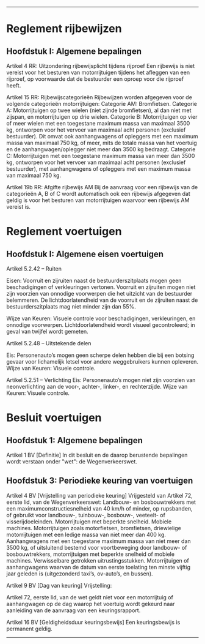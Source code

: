 - - - - - - - - - - - - - - - - - - - - - - - - - - - - - - - - - - - - - - - - - - - - - - - - - - - - - - - - - - - - - - - - - - - - - - - - - - - - - - - - - - - - - - - - - - - 


# **Reglement rijbewijzen**


## Hoofdstuk I: Algemene bepalingen


Artikel 4 RR: Uitzondering rijbewijsplicht tijdens rijproef
Een rijbewijs is niet vereist voor het besturen van motorrijtuigen tijdens het afleggen van een rijproef, op voorwaarde dat de bestuurder een oproep voor die rijproef heeft.

Artikel 15 RR: Rijbewijscategorieën
Rijbewijzen worden afgegeven voor de volgende categorieën motorrijtuigen:
Categorie AM: Bromfietsen.
Categorie A: Motorrijtuigen op twee wielen (niet zijnde bromfietsen), al dan niet met zijspan, en motorrijtuigen op drie wielen.
Categorie B: Motorrijtuigen op vier of meer wielen met een toegestane maximum massa van maximaal 3500 kg, ontworpen voor het vervoer van maximaal acht personen (exclusief bestuurder). Dit omvat ook aanhangwagens of opleggers met een maximum massa van maximaal 750 kg, of meer, mits de totale massa van het voertuig en de aanhangwagen/oplegger niet meer dan 3500 kg bedraagt.
Categorie C: Motorrijtuigen met een toegestane maximum massa van meer dan 3500 kg, ontworpen voor het vervoer van maximaal acht personen (exclusief bestuurder), met aanhangwagens of opleggers met een maximum massa van maximaal 750 kg.

Artikel 19b RR: Afgifte rijbewijs AM
Bij de aanvraag voor een rijbewijs van de categorieën A, B of C wordt automatisch ook een rijbewijs afgegeven dat geldig is voor het besturen van motorrijtuigen waarvoor een rijbewijs AM vereist is.


# **Reglement voertuigen**

## Hoofdstuk I: Algemene eisen voertuigen


Artikel 5.2.42 – Ruiten

Eisen:
Voorruit en zijruiten naast de bestuurderszitplaats mogen geen beschadigingen of verkleuringen vertonen.
Voorruit en zijruiten mogen niet zijn voorzien van onnodige voorwerpen die het uitzicht van de bestuurder belemmeren.
De lichtdoorlatendheid van de voorruit en de zijruiten naast de bestuurderszitplaats mag niet minder zijn dan 55%.

Wijze van Keuren:
Visuele controle voor beschadigingen, verkleuringen, en onnodige voorwerpen.
Lichtdoorlatendheid wordt visueel gecontroleerd; in geval van twijfel wordt gemeten.

Artikel 5.2.48 – Uitstekende delen

Eis:
Personenauto’s mogen geen scherpe delen hebben die bij een botsing gevaar voor lichamelijk letsel voor andere weggebruikers kunnen opleveren.
Wijze van Keuren:
Visuele controle.

Artikel 5.2.51 – Verlichting
Eis:
Personenauto’s mogen niet zijn voorzien van neonverlichting aan de voor-, achter-, linker-, en rechterzijde.
Wijze van Keuren:
Visuele controle.


# **Besluit voertuigen**

## Hoofdstuk 1: Algemene bepalingen


Artikel 1 BV [Definitie]
In dit besluit en de daarop berustende bepalingen wordt verstaan onder "wet": de Wegenverkeerswet.


## Hoofdstuk 3: Periodieke keuring van voertuigen


Artikel 4 BV [Vrijstelling van periodieke keuring]
Vrijgesteld van Artikel 72, eerste lid, van de Wegenverkeerswet:
Landbouw- en bosbouwtrekkers met een maximumconstructiesnelheid van 40 km/h of minder, op rupsbanden, of gebruikt voor landbouw-, tuinbouw-, bosbouw-, veeteelt- of visserijdoeleinden.
Motorrijtuigen met beperkte snelheid.
Mobiele machines.
Motorrijtuigen zoals motorfietsen, bromfietsen, driewielige motorrijtuigen met een ledige massa van niet meer dan 400 kg.
Aanhangwagens met een toegestane maximum massa van niet meer dan 3500 kg, of uitsluitend bestemd voor voortbeweging door landbouw- of bosbouwtrekkers, motorrijtuigen met beperkte snelheid of mobiele machines.
Verwisselbare getrokken uitrustingsstukken.
Motorrijtuigen of aanhangwagens waarvan de datum van eerste toelating ten minste vijftig jaar geleden is (uitgezonderd taxi’s, ov-auto’s, en bussen).

Artikel 9 BV [Dag van keuring]
Vrijstelling:

Artikel 72, eerste lid, van de wet geldt niet voor een motorrijtuig of aanhangwagen op de dag waarop het voertuig wordt gekeurd naar aanleiding van de aanvraag van een keuringsrapport.

Artikel 16 BV [Geldigheidsduur keuringsbewijs]
Een keuringsbewijs is permanent geldig.


- - - - - - - - - - - - - - - - - - - - - - - - - - - - - - - - - - - - - - - - - - - - - - - - - - - - - - - - - - - - - - - - - - - - - - - - - - - - - - - - - - - - - - - - - - - 
